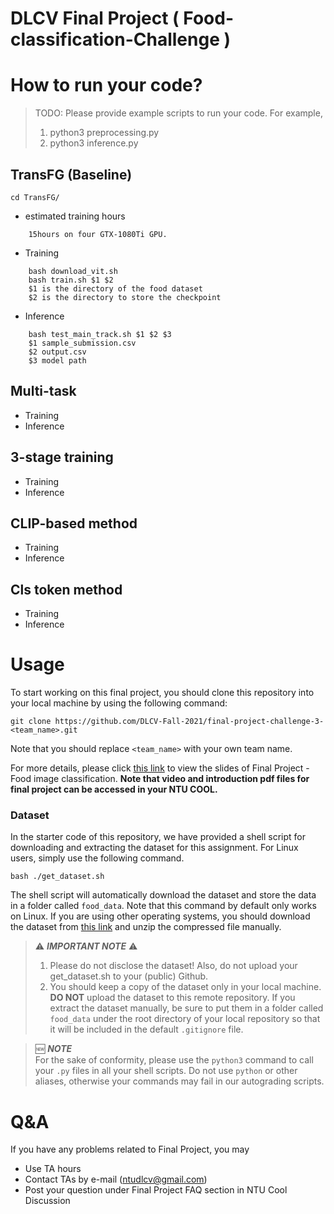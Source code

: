 # DLCV Final Project ( Food-classification-Challenge )

# How to run your code?
> TODO: Please provide example scripts to run your code. For example, 
> 1. python3 preprocessing.py <Path to Blood_data>
> 2. python3 inference.py <Path to the output csv file>

## TransFG (Baseline)
    cd TransFG/
- estimated training hours
```
    15hours on four GTX-1080Ti GPU.
```
- Training
```
    bash download_vit.sh
    bash train.sh $1 $2
    $1 is the directory of the food dataset
    $2 is the directory to store the checkpoint
```
- Inference
```
    bash test_main_track.sh $1 $2 $3
    $1 sample_submission.csv
    $2 output.csv
    $3 model path
```
## Multi-task
- Training
- Inference

## 3-stage training
- Training
- Inference

## CLIP-based method
- Training
- Inference
    
## Cls token method
- Training
- Inference
    
# Usage
To start working on this final project, you should clone this repository into your local machine by using the following command:

    git clone https://github.com/DLCV-Fall-2021/final-project-challenge-3-<team_name>.git
Note that you should replace `<team_name>` with your own team name.

For more details, please click [this link](https://drive.google.com/drive/folders/13PQuQv4dllmdlA7lJNiLDiZ7gOxge2oJ?usp=sharing) to view the slides of Final Project - Food image classification. **Note that video and introduction pdf files for final project can be accessed in your NTU COOL.**

### Dataset
In the starter code of this repository, we have provided a shell script for downloading and extracting the dataset for this assignment. For Linux users, simply use the following command.

    bash ./get_dataset.sh
The shell script will automatically download the dataset and store the data in a folder called `food_data`. Note that this command by default only works on Linux. If you are using other operating systems, you should download the dataset from [this link](https://drive.google.com/file/d/1IYWPK8h9FWyo0p4-SCAatLGy0l5omQaw/view?usp=sharing) and unzip the compressed file manually.

> ⚠️ ***IMPORTANT NOTE*** ⚠️  
> 1. Please do not disclose the dataset! Also, do not upload your get_dataset.sh to your (public) Github.
> 2. You should keep a copy of the dataset only in your local machine. **DO NOT** upload the dataset to this remote repository. If you extract the dataset manually, be sure to put them in a folder called `food_data` under the root directory of your local repository so that it will be included in the default `.gitignore` file.

> 🆕 ***NOTE***  
> For the sake of conformity, please use the `python3` command to call your `.py` files in all your shell scripts. Do not use `python` or other aliases, otherwise your commands may fail in our autograding scripts.

# Q&A
If you have any problems related to Final Project, you may
- Use TA hours
- Contact TAs by e-mail ([ntudlcv@gmail.com](mailto:ntudlcv@gmail.com))
- Post your question under Final Project FAQ section in NTU Cool Discussion
